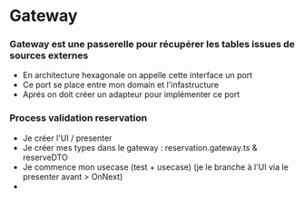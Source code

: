 # Gateway

### Gateway est une passerelle pour récupérer les tables issues de sources externes

- En architecture hexagonale on appelle cette interface un port
- Ce port se place entre mon domain et l'infastructure
- Aprés on doit créer un adapteur pour implémenter ce port

### Process validation reservation

- Je créer l'UI / presenter
- Je créer mes types dans le gateway : reservation.gateway.ts & reserveDTO
- Je commence mon usecase (test + usecase) (je le branche à l'UI via le presenter avant > OnNext)
- 